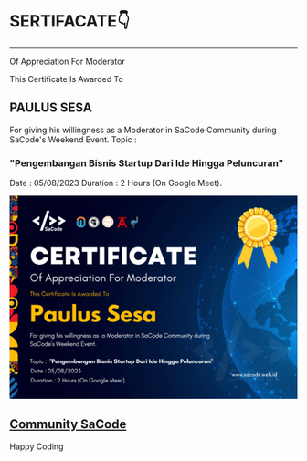 # SERTIFACATE👇 
<hr>
Of Appreciation For Moderator 
<p>This Certificate Is Awarded To</p>
<h2>PAULUS SESA</h2>
For giving his willingness as a Moderator in SaCode Community during SaCode's Weekend Event.
Topic :<h3>"Pengembangan Bisnis Startup Dari Ide Hingga Peluncuran"</h3>
Date  : 05/08/2023
Duration : 2 Hours (On Google Meet).

![](./certificate.jpeg)

## [Community SaCode](https://www.sacode.web.id/)
Happy Coding

